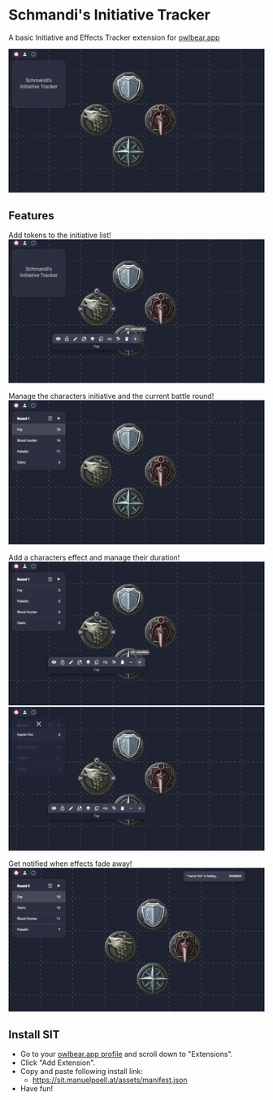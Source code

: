 # Schmandi's Initiative Tracker

A basic Initiative and Effects Tracker extension for [owlbear.app](https://www.owlbear.app/)

![initial_screen](screenshots/start.png)

## Features

Add tokens to the initiative list!
![add_tracking](screenshots/add_tracking.png)

Manage the characters initiative and the current battle round!
![display_initiative](screenshots/display_initiative.png)

Add a characters effect and manage their duration!
![add_effect](screenshots/add_effect.png)
![display_effects](screenshots/display_effects.png)

Get notified when effects fade away!
![effect_fading](screenshots/effect_fading.png)

## Install SIT

- Go to your [owlbear.app profile](https://www.owlbear.app/profile) and scroll down to "Extensions".
- Click "Add Extension".
- Copy and paste following install link:
  - https://sit.manuelpoell.at/assets/manifest.json
- Have fun!
